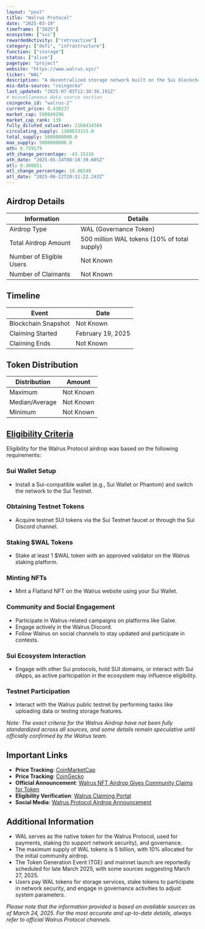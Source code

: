 ```yaml
---
layout: "post"
title: "Walrus Protocol"
date: "2025-03-19"
timeframe: ["2025"]
ecosystem: ["sui"]
rewardedActivity: ["retroactive"]
category: ["defi", "infrastructure"]
function: ["storage"]
status: ["alive"]
pagetype: "project"
website: "https://www.walrus.xyz/"
ticker: "WAL"
description: "A decentralized storage network built on the Sui blockchain, aiming to provide secure, efficient, and decentralized data storage solutions."
mis-data-source: "coingecko"
last_updated: "2025-07-03T12:38:36.191Z"
# miscellaneous data source section
coingecko_id: "walrus-2"
current_price: 0.430237
market_cap: 598849296
market_cap_rank: 139
fully_diluted_valuation: 2168434384
circulating_supply: 1380833333.0
total_supply: 5000000000.0
max_supply: 5000000000.0
ath: 0.759179
ath_change_percentage: -43.15216
ath_date: "2025-05-14T08:10:39.605Z"
atl: 0.360051
atl_change_percentage: 19.86549
atl_date: "2025-06-22T20:31:22.243Z"
---
```


## Airdrop Details

| Information              | Details                                      |
| ------------------------ | -------------------------------------------- |
| Airdrop Type             | WAL (Governance Token)                       |
| Total Airdrop Amount     | 500 million WAL tokens (10% of total supply) |
| Number of Eligible Users | Not Known                                    |
| Number of Claimants      | Not Known                                    |

## Timeline

| Event               | Date              |
| ------------------- | ----------------- |
| Blockchain Snapshot | Not Known         |
| Claiming Started    | February 19, 2025 |
| Claiming Ends       | Not Known         |

## Token Distribution

| Distribution   | Amount    |
| -------------- | --------- |
| Maximum        | Not Known |
| Median/Average | Not Known |
| Minimum        | Not Known |

## [Eligibility Criteria](https://www.walrus.xyz/blog/wal-mainnet-nft-airdrop)

Eligibility for the Walrus Protocol airdrop was based on the following requirements:

### Sui Wallet Setup
- Install a Sui-compatible wallet (e.g., Sui Wallet or Phantom) and switch the network to the Sui Testnet.

### Obtaining Testnet Tokens
- Acquire testnet SUI tokens via the Sui Testnet faucet or through the Sui Discord channel.

### Staking $WAL Tokens
- Stake at least 1 $WAL token with an approved validator on the Walrus staking platform.

### Minting NFTs
- Mint a Flatland NFT on the Walrus website using your Sui Wallet.

### Community and Social Engagement
- Participate in Walrus-related campaigns on platforms like Galxe.
- Engage actively in the Walrus Discord.
- Follow Walrus on social channels to stay updated and participate in contests.

### Sui Ecosystem Interaction
- Engage with other Sui protocols, hold SUI domains, or interact with Sui dApps, as active participation in the ecosystem may influence eligibility.

### Testnet Participation
- Interact with the Walrus public testnet by performing tasks like uploading data or testing storage features.

_Note: The exact criteria for the Walrus Airdrop have not been fully standardized across all sources, and some details remain speculative until officially confirmed by the Walrus team._

## Important Links

- **Price Tracking**: [CoinMarketCap](https://coinmarketcap.com/currencies/walrus)
- **Price Tracking**: [CoinGecko](https://www.coingecko.com/en/coins/walrus-2)
- **Official Announcement**: [Walrus NFT Airdrop Gives Community Claims for Token](https://www.walrus.xyz/blog/wal-mainnet-nft-airdrop)
- **Eligibility Verification**: [Walrus Claiming Portal](https://claim.walrus.xyz/airdrop/link-social)
- **Social Media**: [Walrus Protocol Airdrop Announcement](https://x.com/WalrusProtocol/status/1902729820754071740)

## Additional Information

- WAL serves as the native token for the Walrus Protocol, used for payments, staking (to support network security), and governance.
- The maximum supply of WAL tokens is 5 billion, with 10% allocated for the initial community airdrop.
- The Token Generation Event (TGE) and mainnet launch are reportedly scheduled for late March 2025, with some sources suggesting March 27, 2025.
- Users pay WAL tokens for storage services, stake tokens to participate in network security, and engage in governance activities to adjust system parameters.

_Please note that the information provided is based on available sources as of March 24, 2025. For the most accurate and up-to-date details, always refer to official Walrus Protocol channels._